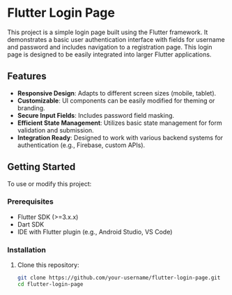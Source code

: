 # Flutter Login Page

This project is a simple login page built using the Flutter framework. It demonstrates a basic user authentication interface with fields for username and password and includes navigation to a registration page. This login page is designed to be easily integrated into larger Flutter applications.

## Features

- **Responsive Design**: Adapts to different screen sizes (mobile, tablet).
- **Customizable**: UI components can be easily modified for theming or branding.
- **Secure Input Fields**: Includes password field masking.
- **Efficient State Management**: Utilizes basic state management for form validation and submission.
- **Integration Ready**: Designed to work with various backend systems for authentication (e.g., Firebase, custom APIs).

## Getting Started

To use or modify this project:

### Prerequisites

- Flutter SDK (>=3.x.x)
- Dart SDK
- IDE with Flutter plugin (e.g., Android Studio, VS Code)

### Installation

1. Clone this repository:
   ```bash
   git clone https://github.com/your-username/flutter-login-page.git
   cd flutter-login-page

